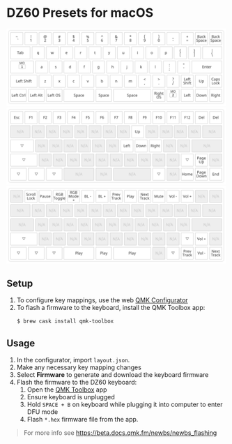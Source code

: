 # DZ60 Presets for macOS

![](/dz60/layer1.png?raw=true)
![](/dz60/layer2.png?raw=true)
![](/dz60/layer3.png?raw=true)

## Setup

1. To configure key mappings, use the web [QMK Configurator](https://config.qmk.fm/#/dz60/**LAYOUT_directional**)
2. To flash a firmware to the keyboard, install the QMK Toolbox app:
    ```sh
    $ brew cask install qmk-toolbox
    ```

## Usage

1. In the configurator, import `layout.json`.
2. Make any necessary key mapping changes
3. Select **Firmware** to generate and download the keyboard firmware
4. Flash the firmware to the DZ60 keyboard:
    1. Open the [QMK Toolbox](https://github.com/qmk/qmk_toolbox/releases) app
    2. Ensure keyboard is unplugged
    3. Hold `SPACE + B` on keyboard while plugging it into computer to enter DFU mode
    4. Flash `*.hex` firmware file from the app.

> For more info see https://beta.docs.qmk.fm/newbs/newbs_flashing
